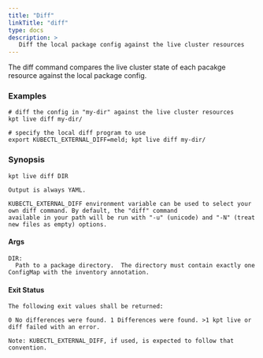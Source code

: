 ```yaml
---
title: "Diff"
linkTitle: "diff"
type: docs
description: >
   Diff the local package config against the live cluster resources
---
```

<!--mdtogo:Short
    Diff the local package config against the live cluster resources
-->

The diff command compares the live cluster state of each pacakge
resource against the local package config.

### Examples
<!--mdtogo:Examples-->
```shell
# diff the config in "my-dir" against the live cluster resources
kpt live diff my-dir/

# specify the local diff program to use
export KUBECTL_EXTERNAL_DIFF=meld; kpt live diff my-dir/
```
<!--mdtogo-->

### Synopsis
<!--mdtogo:Long-->
```
kpt live diff DIR

Output is always YAML.

KUBECTL_EXTERNAL_DIFF environment variable can be used to select your own diff command. By default, the "diff" command
available in your path will be run with "-u" (unicode) and "-N" (treat new files as empty) options.
```

#### Args

```
DIR:
  Path to a package directory.  The directory must contain exactly one ConfigMap with the inventory annotation.
```

#### Exit Status

```
The following exit values shall be returned:

0 No differences were found. 1 Differences were found. >1 kpt live or diff failed with an error.

Note: KUBECTL_EXTERNAL_DIFF, if used, is expected to follow that convention.
```
<!--mdtogo-->
